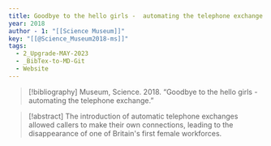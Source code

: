 ```yaml
---
title: Goodbye to the hello girls -  automating the telephone exchange
year: 2018
author - 1: "[[Science Museum]]"
key: "[[@Science_Museum2018-ms]]"
tags:
  - 2_Upgrade-MAY-2023
  - _BibTex-to-MD-Git
  - Website
---
```


> [!bibliography]
> Museum, Science. 2018. “Goodbye to the hello girls -  automating the telephone exchange.” 

> [!abstract]
> The introduction of automatic telephone exchanges allowed callers to make their own connections, leading to the disappearance of one of Britain's first female workforces.